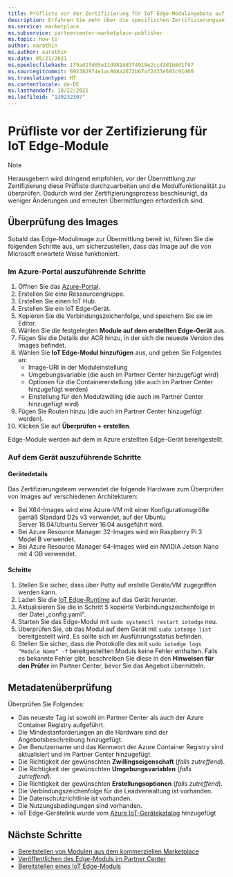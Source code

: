 ```yaml
---
title: Prüfliste vor der Zertifizierung für IoT Edge-Modulangebote auf dem Azure Marketplace
description: Erfahren Sie mehr über die spezifischen Zertifizierungsanforderungen für die Veröffentlichung von IoT Edge-Modulangeboten auf dem Azure Marketplace.
ms.service: marketplace
ms.subservice: partnercenter-marketplace-publisher
ms.topic: how-to
author: aarathin
ms.author: aarathin
ms.date: 05/21/2021
ms.openlocfilehash: 1f9ad2fd05e11d981dd374919e2cc43d1b8d1f97
ms.sourcegitcommit: 692382974e1ac868a2672b67af2d33e593c91d60
ms.translationtype: HT
ms.contentlocale: de-DE
ms.lasthandoff: 10/22/2021
ms.locfileid: "130232307"
---
```

# <a name="pre-certification-checklist-for-iot-edge-modules"></a>Prüfliste vor der Zertifizierung für IoT Edge-Module

> [!NOTE]
> Herausgebern wird dringend empfohlen, vor der Übermittlung zur Zertifizierung diese Prüfliste durchzuarbeiten und die Modulfunktionalität zu überprüfen. Dadurch wird der Zertifizierungsprozess beschleunigt, da weniger Änderungen und erneuten Übermittlungen erforderlich sind.

## <a name="validation-of-image"></a>Überprüfung des Images

Sobald das Edge-Modulimage zur Übermittlung bereit ist, führen Sie die folgenden Schritte aus, um sicherzustellen, dass das Image auf die von Microsoft erwartete Weise funktioniert.

### <a name="steps-to-perform-in-the-azure-portal"></a>Im Azure-Portal auszuführende Schritte

1. Öffnen Sie das [Azure-Portal](https://partner.microsoft.com/).
1. Erstellen Sie eine Ressourcengruppe.
1. Erstellen Sie einen IoT Hub.
1. Erstellen Sie ein IoT Edge-Gerät.
1. Kopieren Sie die Verbindungszeichenfolge, und speichern Sie sie im Editor.
1. Wählen Sie die festgelegten **Module auf dem erstellten Edge-Gerät** aus.
1. Fügen Sie die Details der ACR hinzu, in der sich die neueste Version des Images befindet.
1. Wählen Sie **IoT Edge-Modul hinzufügen** aus, und geben Sie Folgendes an:
    - Image-URI in der Moduleinstellung
    - Umgebungsvariable (die auch im Partner Center hinzugefügt wird)
    - Optionen für die Containererstellung (die auch im Partner Center hinzugefügt werden)
    - Einstellung für den Modulzwilling (die auch im Partner Center hinzugefügt wird)
1. Fügen Sie Routen hinzu (die auch im Partner Center hinzugefügt werden).
1. Klicken Sie auf **Überprüfen + erstellen**.

Edge-Module werden auf dem in Azure erstellten Edge-Gerät bereitgestellt.

### <a name="steps-to-perform-on-the-device"></a>Auf dem Gerät auszuführende Schritte

#### <a name="device-details"></a>Gerätedetails

Das Zertifizierungsteam verwendet die folgende Hardware zum Überprüfen von Images auf verschiedenen Architekturen:

- Bei X64-Images wird eine Azure-VM mit einer Konfigurationsgröße gemäß Standard D2s v3 verwendet, auf der Ubuntu Server 18.04/Ubuntu Server 16.04 ausgeführt wird.
- Bei Azure Resource Manager 32-Images wird ein Raspberry Pi 3 Model B verwendet.
- Bei Azure Resource Manager 64-Images wird ein NVIDIA Jetson Nano mit 4 GB verwendet.

#### <a name="steps"></a>Schritte

1. Stellen Sie sicher, dass über Putty auf erstelle Geräte/VM zugegriffen werden kann.
1. Laden Sie die [IoT Edge-Runtime](../iot-edge/how-to-provision-single-device-linux-symmetric.md) auf das Gerät herunter.
1. Aktualisieren Sie die in Schritt 5 kopierte Verbindungszeichenfolge in der Datei „config.yaml“.
1. Starten Sie das Edge-Modul mit `sudo systemctl restart iotedge` neu.
1. Überprüfen Sie, ob das Modul auf dem Gerät mit `sudo iotedge list` bereitgestellt wird. Es sollte sich im Ausführungsstatus befinden.
1. Stellen Sie sicher, dass die Protokolle des mit `sudo iotedge logs “Module Name“ -f` bereitgestellten Moduls keine Fehler enthalten. Falls es bekannte Fehler gibt, beschreiben Sie diese in den **Hinweisen für den Prüfer** im Partner Center, bevor Sie das Angebot übermitteln.

## <a name="metadata-validation"></a>Metadatenüberprüfung

Überprüfen Sie Folgendes:

- Das neueste Tag ist sowohl im Partner Center als auch der Azure Container Registry aufgeführt.
- Die Mindestanforderungen an die Hardware sind der Angebotsbeschreibung hinzugefügt.
- Der Benutzername und das Kennwort der Azure Container Registry sind aktualisiert und im Partner Center hinzugefügt.
- Die Richtigkeit der gewünschten **Zwillingseigenschaft** (*falls zutreffend*).
- Die Richtigkeit der gewünschten **Umgebungsvariablen** (*falls zutreffend*).
- Die Richtigkeit der gewünschten **Erstellungsoptionen** (*falls zutreffend*).
- Die Verbindungszeichenfolge für die Leadverwaltung ist vorhanden.
- Die Datenschutzrichtlinie ist vorhanden.
- Die Nutzungsbedingungen sind vorhanden.
- IoT Edge-Gerätelink wurde vom [Azure IoT-Gerätekatalog](https://devicecatalog.azure.com/devices?certificationBadgeTypes=IoTEdgeCompatible) hinzugefügt 

## <a name="next-steps"></a>Nächste Schritte

- [Bereitstellen von Modulen aus dem kommerziellen Marketplace](../iot-edge/how-to-deploy-modules-portal.md#deploy-from-azure-marketplace)
- [Veröffentlichen des Edge-Moduls im Partner Center](./iot-edge-offer-setup.md)
- [Bereitstellen eines IoT Edge-Moduls](../iot-edge/quickstart-linux.md)